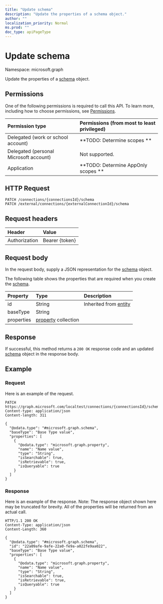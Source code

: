 ```yaml
---
title: "Update schema"
description: "Update the properties of a schema object."
author: ""
localization_priority: Normal
ms.prod: ""
doc_type: apiPageType
---
```


# Update schema

Namespace: microsoft.graph

Update the properties of a [schema](../resources/schema.md) object.

## Permissions
One of the following permissions is required to call this API. To learn more, including how to choose permissions, see [Permissions](/concepts/permissions-reference.md).

|Permission type|Permissions (from most to least privileged)|
|:---|:---|
|Delegated (work or school account)|**TODO: Determine scopes **|
|Delegated (personal Microsoft account)|Not supported.|
|Application|**TODO: Determine AppOnly scopes **|

## HTTP Request
<!-- {
  "blockType": "ignored"
}
-->
``` http
PATCH /connections/{connectionsId}/schema
PATCH /external/connections/{externalConnectionId}/schema
```

## Request headers
|Header|Value|
|:---|:---|
|Authorization|Bearer {token}|

## Request body
In the request body, supply a JSON representation for the [schema](../resources/schema.md) object.

The following table shows the properties that are required when you create the [schema](../resources/schema.md).

|Property|Type|Description|
|:---|:---|:---|
|id|String| Inherited from [entity](../resources/entity.md)|
|baseType|String||
|properties|[property](../resources/property.md) collection||



## Response
If successful, this method returns a `200 OK` response code and an updated [schema](../resources/schema.md) object in the response body.

## Example

### Request
Here is an example of the request.
<!-- {
  "blockType": "request",
  "name": "update_schema"
}
-->
``` http
PATCH https://graph.microsoft.com/localtest/connections/{connectionsId}/schema
Content-type: application/json
Content-length: 311

{
  "@odata.type": "#microsoft.graph.schema",
  "baseType": "Base Type value",
  "properties": [
    {
      "@odata.type": "microsoft.graph.property",
      "name": "Name value",
      "type": "String",
      "isSearchable": true,
      "isRetrievable": true,
      "isQueryable": true
    }
  ]
}
```

### Response
Here is an example of the response. Note: The response object shown here may be truncated for brevity. All of the properties will be returned from an actual call.
<!-- {
  "blockType": "response",
  "truncated": true
}
-->
``` http
HTTP/1.1 200 OK
Content-Type: application/json
Content-Length: 360

{
  "@odata.type": "#microsoft.graph.schema",
  "id": "22a09afe-9afe-22a0-fe9a-a022fe9aa022",
  "baseType": "Base Type value",
  "properties": [
    {
      "@odata.type": "microsoft.graph.property",
      "name": "Name value",
      "type": "String",
      "isSearchable": true,
      "isRetrievable": true,
      "isQueryable": true
    }
  ]
}
```

